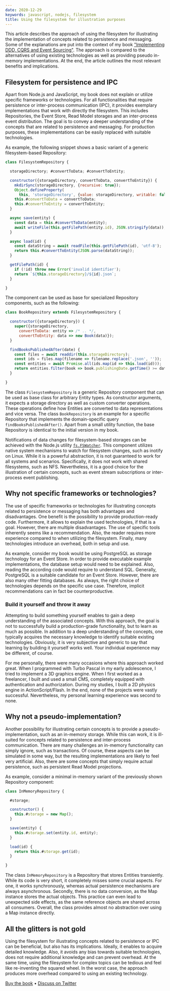 ```yaml
---
date: 2020-12-29
keywords: javascript, nodejs, filesystem
title: Using the filesystem for illustration purposes
---
```


This article describes the approach of using the filesystem for illustrating the implementation of concepts related to persistence and messaging. Some of the explanations are put into the context of my book ["Implementing DDD, CQRS and Event Sourcing"](https://leanpub.com/implementing-ddd-cqrs-and-event-sourcing). The approach is compared to the alternatives of using existing technologies as well as providing pseudo in-memory implementations. At the end, the article outlines the most relevant benefits and implications.

## Filesystem for persistence and IPC

Apart from Node.js and JavaScript, my book does not explain or utilize specific frameworks or technologies. For all functionalities that require persistence or inter-process communication (IPC), it provides exemplary implementations that work with directly the filesystem. This includes Repositories, the Event Store, Read Model storages and an inter-process event distribution. The goal is to convey a deeper understanding of the concepts that are related to persistence and messaging. For production purposes, these implementations can be easily replaced with suitable technologies.

As example, the following snippet shows a basic variant of a generic filesystem-based Repository:

```javascript
class FilesystemRepository {

  storageDirectory; #convertToData; #convertToEntity;

  constructor({storageDirectory, convertToData, convertToEntity}) {
    mkdirSync(storageDirectory, {recursive: true});
    Object.defineProperty(
      this, 'storageDirectory', {value: storageDirectory, writable: false});
    this.#convertToData = convertToData;
    this.#convertToEntity = convertToEntity;
  }

  async save(entity) {
    const data = this.#convertToData(entity);
    await writeFile(this.getFilePath(entity.id), JSON.stringify(data));
  }

  async load(id) {
    const dataString = await readFile(this.getFilePath(id), 'utf-8');
    return this.#convertToEntity(JSON.parse(dataString));
  }

  getFilePath(id) {
    if (!id) throw new Error('invalid identifier');
    return `${this.storageDirectory}/${id}.json`;
  }

}
```

The component can be used as base for specialized Repository components, such as the following:

```javascript
class BookRepository extends FilesystemRepository {

  constructor({storageDirectory}) {
    super({storageDirectory,
      convertToData: entity => /* .. */,
      convertToEntity: data => new Book(data)});
  }

  findBooksPublishedAfter(date) {
    const files = await readdir(this.storageDirectory);
    const ids = files.map(filename => filename.replace('.json', ''));
    const entities = await Promise.all(ids.map(id => this.load(id)));
    return entities.filter(book => book.publishingDate.getTime() >= date.getTime());
  }

}
```

The class `FilesystemRepository` is a generic Repository component that can be used as base class for arbitrary Entity types. As constructor arguments, it expects a storage directory as well as custom converter operations. These operations define how Entities are converted to data representations and vice versa. The class `BookRepository` is an example for a specific Repository that implements the domain-specific query `findBooksPublishedAfter()`. Apart from a small utility function, the base Repository is identical to the initial version in my book.

Notifications of data changes for filesystem-based storages can be achieved with the Node.js utility [`fs.FSWatcher`](https://nodejs.org/api/fs.html#fs_class_fs_fswatcher). This component utilizes native system mechanisms to watch for filesystem changes, such as inotify on Linux. While it is a powerful abstraction, it is not guaranteed to work for all systems and scenarios. Specifically, it does not work with shared filesystems, such as NFS. Nevertheless, it is a good choice for the illustration of certain concepts, such as event stream subscriptions or inter-process event publishing.

## Why not specific frameworks or technologies?

The use of specific frameworks or technologies for illustrating concepts related to persistence or messaging has both advantages and disadvantages. One benefit is the possibility to provide production-ready code. Furthermore, it allows to explain the used technologies, if that is a goal. However, there are multiple disadvantages. The use of specific tools inherently seems like a recommendation. Also, the reader requires more experience compared to when utilizing the filesystem. Finally, many technologies introduce an overhead, both in setup and use.

As example, consider my book would be using PostgreSQL as storage technology for an Event Store. In order to provide executable example implementations, the database setup would need to be explained. Also, reading the according code would require to understand SQL. Generally, PostgreSQL is a suitable candidate for an Event Store. However, there are also many other fitting databases. As always, the right choice of technologies depends on the specific use case. Therefore, implicit recommendations can in fact be counterproductive.

### Build it yourself and throw it away

Attempting to build something yourself enables to gain a deep understanding of the associated concepts. With this approach, the goal is not to successfully build a production-grade functionality, but to learn as much as possible. In addition to a deep understanding of the concepts, one typically acquires the necessary knowledge to identify suitable existing technologies. Obviously, it is very subjective and generic to say that learning by building it yourself works well. Your individual experience may be different, of course.

For me personally, there were many occasions where this approach worked great. When I programmed with Turbo Pascal in my early adolescence, I tried to implement a 3D graphics engine. When I first worked as a freelancer, I built and used a small CMS, completely equipped with authentication and authorization. During my studies, I built a 2D physics engine in ActionScript/Flash. In the end, none of the projects were vastly successful. Nevertheless, my personal learning experience was second to none.

## Why not a pseudo-implementation?

Another possibility for illustrating certain concepts is to provide a pseudo-implementation, such as an in-memory storage. While this can work, it is ill-suited for concepts related to persistence and inter-process communication. There are many challenges an in-memory functionality can simply ignore, such as transactions. Of course, these aspects can be simulated in some way, but the resulting implementations are likely to feel very artificial. Also, there are some concepts that simply require actual persistence, such as persistent Read Model projections.

As example, consider a minimal in-memory variant of the previously shown Repository component: 

```javascript
class InMemoryRepository {

  #storage;

  constructor() {
    this.#storage = new Map();
  }

  save(entity) {
    this.#storage.set(entity.id, entity);
  }

  load(id) {
    return this.#storage.get(id);
  }

}
```

The class `InMemoryRepository` is a Repository that stores Entities transiently. While its code is very short, it completely misses some crucial aspects. For one, it works synchronously, whereas actual persistence mechanisms are always asynchronous. Secondly, there is no data conversion, as the Map instance stores the actual objects. This practice can even lead to unexpected side effects, as the same reference objects are shared across all consumers. Overall, the class provides almost no abstraction over using a Map instance directly. 

## All the glitters is not gold

Using the filesystem for illustrating concepts related to persistence or IPC can be beneficial, but also has its implications. Ideally, it enables to acquire detailed knowledge. Also, it avoids any bias towards suitable technologies, does not require additional knowledge and can prevent overhead. At the same time, using the filesystem for complex topics can be tedious and feel like re-inventing the squared wheel. In the worst case, the approach produces more overhead compared to using an existing technology.

[Buy the book](https://leanpub.com/implementing-ddd-cqrs-and-event-sourcing)
•
[Discuss on Twitter](https://twitter.com/lx_lawrence/status/1343871960783187968)